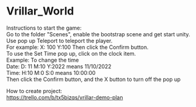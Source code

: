 # Vrillar_World
Instructions to start the game:<br>
Go to the folder "Scenes", enable the bootstrap scene and get start unity.<br>
Use pop up Teleport to teleport the player.<br>
For example: X: 100 Y:100 Then click the Confirm button.<br>
To use the Set Time pop up, click on the clock item.<br>
Example: To change the time<br>
Date: D: 11 M:10 Y:2022 means 11/10/2022<br>
Time: H:10 M:0 S:0 means 10:00:00<br>
Then click the Confirm button, and the X button to turn off the pop up<br>

How to create project: <br>
https://trello.com/b/tx5bizqs/vrillar-demo-plan
